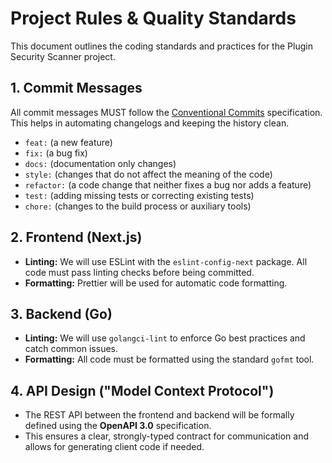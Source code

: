 # Project Rules & Quality Standards

This document outlines the coding standards and practices for the Plugin Security Scanner project.

## 1. Commit Messages
All commit messages MUST follow the [Conventional Commits](https://www.conventionalcommits.org/en/v1.0.0/) specification. This helps in automating changelogs and keeping the history clean.
- `feat:` (a new feature)
- `fix:` (a bug fix)
- `docs:` (documentation only changes)
- `style:` (changes that do not affect the meaning of the code)
- `refactor:` (a code change that neither fixes a bug nor adds a feature)
- `test:` (adding missing tests or correcting existing tests)
- `chore:` (changes to the build process or auxiliary tools)

## 2. Frontend (Next.js)
- **Linting:** We will use ESLint with the `eslint-config-next` package. All code must pass linting checks before being committed.
- **Formatting:** Prettier will be used for automatic code formatting.

## 3. Backend (Go)
- **Linting:** We will use `golangci-lint` to enforce Go best practices and catch common issues.
- **Formatting:** All code must be formatted using the standard `gofmt` tool.

## 4. API Design ("Model Context Protocol")
- The REST API between the frontend and backend will be formally defined using the **OpenAPI 3.0** specification.
- This ensures a clear, strongly-typed contract for communication and allows for generating client code if needed.